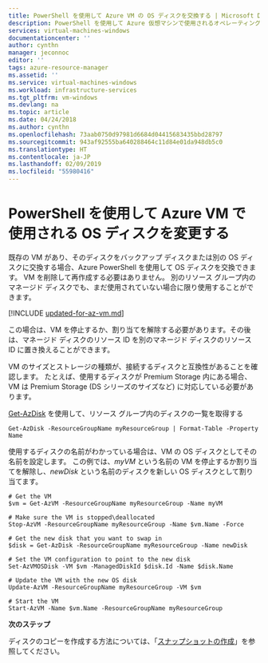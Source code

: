 ```yaml
---
title: PowerShell を使用して Azure VM の OS ディスクを交換する | Microsoft Docs
description: PowerShell を使用して Azure 仮想マシンで使用されるオペレーティング システムのディスクを変更します。
services: virtual-machines-windows
documentationcenter: ''
author: cynthn
manager: jeconnoc
editor: ''
tags: azure-resource-manager
ms.assetid: ''
ms.service: virtual-machines-windows
ms.workload: infrastructure-services
ms.tgt_pltfrm: vm-windows
ms.devlang: na
ms.topic: article
ms.date: 04/24/2018
ms.author: cynthn
ms.openlocfilehash: 73aab0750d97981d6684d04415683435bbd28797
ms.sourcegitcommit: 943af92555ba640288464c11d84e01da948db5c0
ms.translationtype: HT
ms.contentlocale: ja-JP
ms.lasthandoff: 02/09/2019
ms.locfileid: "55980416"
---
```

# <a name="change-the-os-disk-used-by-an-azure-vm-using-powershell"></a>PowerShell を使用して Azure VM で使用される OS ディスクを変更する

既存の VM があり、そのディスクをバックアップ ディスクまたは別の OS ディスクに交換する場合、Azure PowerShell を使用して OS ディスクを交換できます。 VM を削除して再作成する必要はありません。 別のリソース グループ内のマネージド ディスクでも、まだ使用されていない場合に限り使用することができます。

[!INCLUDE [updated-for-az-vm.md](../../../includes/updated-for-az-vm.md)]

この場合は、VM を停止するか、割り当てを解除する必要があります。その後は、マネージド ディスクのリソース ID を別のマネージド ディスクのリソース ID に置き換えることができます。

VM のサイズとストレージの種類が、接続するディスクと互換性があることを確認します。 たとえば、使用するディスクが Premium Storage 内にある場合、VM は Premium Storage (DS シリーズのサイズなど) に対応している必要があります。 

[Get-AzDisk](https://docs.microsoft.com/powershell/module/az.compute/get-azdisk) を使用して、リソース グループ内のディスクの一覧を取得する

```azurepowershell-interactive
Get-AzDisk -ResourceGroupName myResourceGroup | Format-Table -Property Name
```
 
使用するディスクの名前がわかっている場合は、VM の OS ディスクとしてその名前を設定します。 この例では、*myVM* という名前の VM を停止するか割り当てを解除し、*newDisk* という名前のディスクを新しい OS ディスクとして割り当てます。 
 
```azurepowershell-interactive 
# Get the VM 
$vm = Get-AzVM -ResourceGroupName myResourceGroup -Name myVM 

# Make sure the VM is stopped\deallocated
Stop-AzVM -ResourceGroupName myResourceGroup -Name $vm.Name -Force

# Get the new disk that you want to swap in
$disk = Get-AzDisk -ResourceGroupName myResourceGroup -Name newDisk

# Set the VM configuration to point to the new disk  
Set-AzVMOSDisk -VM $vm -ManagedDiskId $disk.Id -Name $disk.Name 

# Update the VM with the new OS disk
Update-AzVM -ResourceGroupName myResourceGroup -VM $vm 

# Start the VM
Start-AzVM -Name $vm.Name -ResourceGroupName myResourceGroup

```

**次のステップ**

ディスクのコピーを作成する方法については、「[スナップショットの作成](snapshot-copy-managed-disk.md)」を参照してください。